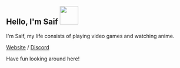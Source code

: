 <h2> Hello, I'm Saif <img src="https://media.giphy.com/media/mGcNjsfWAjY5AEZNw6/giphy.gif" width="50"></h2>

I'm Saif, my life consists of playing video games and watching anime.

[Website](https://solo.to/1z9) / [Discord](https://dsc.gg/chainsaw)

Have fun looking around here!

